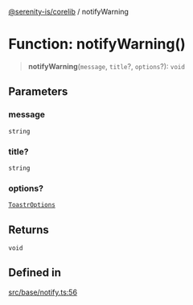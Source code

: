 [@serenity-is/corelib](../README.md) / notifyWarning

# Function: notifyWarning()

> **notifyWarning**(`message`, `title`?, `options`?): `void`

## Parameters

### message

`string`

### title?

`string`

### options?

[`ToastrOptions`](../type-aliases/ToastrOptions.md)

## Returns

`void`

## Defined in

[src/base/notify.ts:56](https://github.com/serenity-is/serenity/blob/master/packages/corelib/src/base/notify.ts#L56)
